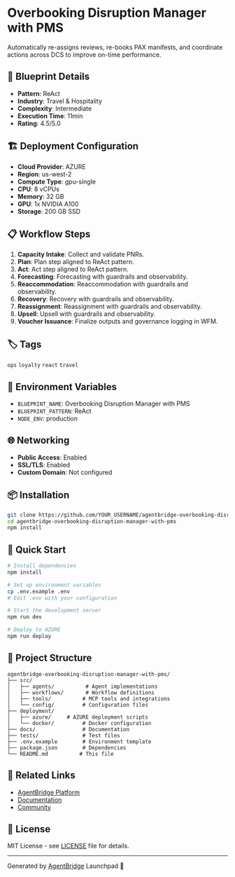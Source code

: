 # Overbooking Disruption Manager with PMS

Automatically re-assigns reviews, re-books PAX manifests, and coordinate actions across DCS to improve on-time performance.

## 🚀 Blueprint Details

- **Pattern**: ReAct
- **Industry**: Travel & Hospitality
- **Complexity**: Intermediate
- **Execution Time**: 11min
- **Rating**: 4.5/5.0

## 🏗️ Deployment Configuration

- **Cloud Provider**: AZURE
- **Region**: us-west-2
- **Compute Type**: gpu-single
- **CPU**: 8 vCPUs
- **Memory**: 32 GB
- **GPU**: 1x NVIDIA A100
- **Storage**: 200 GB SSD

## 📋 Workflow Steps

1. **Capacity Intake**: Collect and validate PNRs.
2. **Plan**: Plan step aligned to ReAct pattern.
3. **Act**: Act step aligned to ReAct pattern.
4. **Forecasting**: Forecasting with guardrails and observability.
5. **Reaccommodation**: Reaccommodation with guardrails and observability.
6. **Recovery**: Recovery with guardrails and observability.
7. **Reassignment**: Reassignment with guardrails and observability.
8. **Upsell**: Upsell with guardrails and observability.
9. **Voucher Issuance**: Finalize outputs and governance logging in WFM.

## 🏷️ Tags

`ops` `loyalty` `react` `travel`

## 🔧 Environment Variables

- `BLUEPRINT_NAME`: Overbooking Disruption Manager with PMS
- `BLUEPRINT_PATTERN`: ReAct
- `NODE_ENV`: production

## 🌐 Networking

- **Public Access**: Enabled
- **SSL/TLS**: Enabled
- **Custom Domain**: Not configured

## 📦 Installation

```bash
git clone https://github.com/YOUR_USERNAME/agentbridge-overbooking-disruption-manager-with-pms.git
cd agentbridge-overbooking-disruption-manager-with-pms
npm install
```

## 🚀 Quick Start

```bash
# Install dependencies
npm install

# Set up environment variables
cp .env.example .env
# Edit .env with your configuration

# Start the development server
npm run dev

# Deploy to AZURE
npm run deploy
```

## 📁 Project Structure

```
agentbridge-overbooking-disruption-manager-with-pms/
├── src/
│   ├── agents/          # Agent implementations
│   ├── workflows/       # Workflow definitions
│   ├── tools/          # MCP tools and integrations
│   └── config/         # Configuration files
├── deployment/
│   ├── azure/     # AZURE deployment scripts
│   └── docker/         # Docker configuration
├── docs/               # Documentation
├── tests/              # Test files
├── .env.example        # Environment template
├── package.json        # Dependencies
└── README.md          # This file
```

## 🔗 Related Links

- [AgentBridge Platform](https://agentbridge.ai)
- [Documentation](https://docs.agentbridge.ai)
- [Community](https://community.agentbridge.ai)

## 📄 License

MIT License - see [LICENSE](LICENSE) file for details.

---

Generated by [AgentBridge](https://agentbridge.ai) Launchpad 🚀
